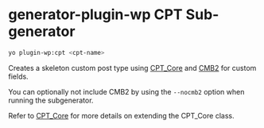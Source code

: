 # generator-plugin-wp CPT Sub-generator

```bash
yo plugin-wp:cpt <cpt-name>
```

Creates a skeleton custom post type using [CPT_Core](https://github.com/WebDevStudios/CPT_Core) and [CMB2](https://github.com/WebDevStudios/CMB2) for custom fields.

You can optionally not include CMB2 by using the `--nocmb2` option when running the subgenerator.

Refer to [CPT_Core](https://github.com/WebDevStudios/CPT_Core) for more details on extending the CPT_Core class.
